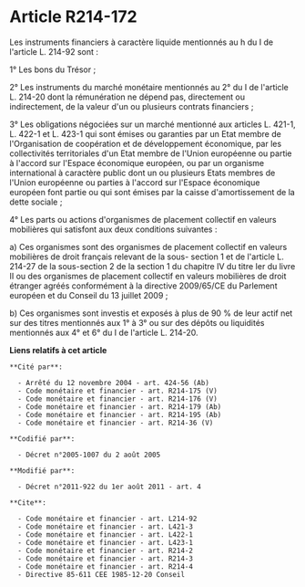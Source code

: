 # Article R214-172

Les instruments financiers à caractère liquide mentionnés au h du I de l'article L. 214-92 sont :

1° Les bons du Trésor ;

2° Les instruments du marché monétaire mentionnés au 2° du I de l'article L. 214-20  dont la rémunération ne dépend pas,
directement ou indirectement, de la valeur d'un ou plusieurs contrats financiers  ;

3° Les obligations négociées sur un marché mentionné aux articles L. 421-1, L. 422-1 et L. 423-1 qui sont émises ou garanties
par un Etat membre de l'Organisation de coopération et de développement économique, par les collectivités territoriales d'un
Etat membre de l'Union européenne  ou partie à l'accord sur l'Espace économique européen, ou par un organisme international à
caractère public dont un ou plusieurs Etats membres de l'Union européenne  ou parties à l'accord sur l'Espace économique
européen font partie ou qui sont émises par la caisse d'amortissement de la dette sociale ;

4° Les parts ou actions d'organismes de placement collectif en valeurs mobilières qui satisfont aux deux conditions
suivantes :

a) Ces organismes sont des organismes de placement collectif en valeurs mobilières de droit français relevant de la sous-
section 1 et de l'article L. 214-27 de la sous-section 2 de la section 1 du chapitre IV du titre Ier du livre II ou des
organismes de placement collectif en valeurs mobilières de droit étranger agréés conformément à la directive 2009/65/CE du
Parlement européen et du Conseil du 13 juillet 2009 ;

b) Ces organismes sont investis et exposés à plus de 90 % de leur actif net sur des titres mentionnés aux 1° à 3° ou sur des
dépôts ou liquidités mentionnés aux 4° et 6° du I de l'article L. 214-20.

**Liens relatifs à cet article**

	**Cité par**:

	  - Arrêté du 12 novembre 2004 - art. 424-56 (Ab)
	  - Code monétaire et financier - art. R214-175 (V)
	  - Code monétaire et financier - art. R214-176 (V)
	  - Code monétaire et financier - art. R214-179 (Ab)
	  - Code monétaire et financier - art. R214-195 (Ab)
	  - Code monétaire et financier - art. R214-36 (V)

	**Codifié par**:

	  - Décret n°2005-1007 du 2 août 2005

	**Modifié par**:

	  - Décret n°2011-922 du 1er août 2011 - art. 4

	**Cite**:

	  - Code monétaire et financier - art. L214-92
	  - Code monétaire et financier - art. L421-3
	  - Code monétaire et financier - art. L422-1
	  - Code monétaire et financier - art. L423-1
	  - Code monétaire et financier - art. R214-2
	  - Code monétaire et financier - art. R214-3
	  - Code monétaire et financier - art. R214-4
	  - Directive 85-611 CEE 1985-12-20 Conseil
